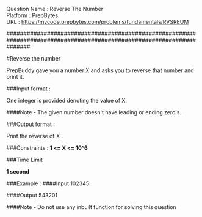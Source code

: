 Question Name   : Reverse The Number <br>
Platform        : PrepBytes <br>
URL             : https://mycode.prepbytes.com/problems/fundamentals/RVSREUM <br>

####################################################################################################################### <br>

#Reverse the number

PrepBuddy gave you a number X and asks you to reverse that number and print it.


###Input format :

One integer is provided denoting the value of X.

####Note - The given number doesn't have leading or ending zero's.

###Output format :

Print the reverse of X .

###Constraints :
**1 <= X <= 10^6**

###Time Limit 

**1 second**

###Example :
####Input
    102345

####Output
    543201

####Note - Do not use any inbuilt function for solving this question